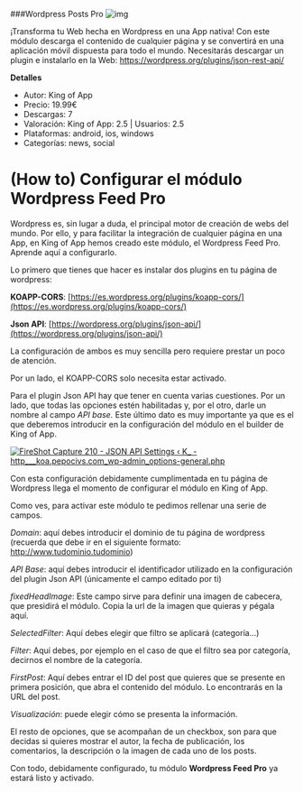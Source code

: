 ###Wordpress Posts Pro
![img](http://resources.kingofapp.com/modules/wppostspro/images/wordpress-post-pro_list.png)

¡Transforma tu Web hecha en Wordpress en una App nativa! Con este módulo descarga el contenido de cualquier página y se convertirá en una aplicación móvil dispuesta para todo el mundo. Necesitarás descargar un plugin e instalarlo en la Web: https://wordpress.org/plugins/json-rest-api/

**Detalles**
- Autor: King of App
- Precio: 19.99€
- Descargas: 7
- Valoración: King of App: 2.5 | Usuarios: 2.5
- Plataformas: android, ios, windows
- Categorías: news, social


# **(How to) Configurar el módulo Wordpress Feed Pro**

Wordpress es, sin lugar a duda, el principal motor de creación de webs del mundo. Por ello, y para facilitar la integración de cualquier página en una App, en King of App hemos creado este módulo, el Wordpress Feed Pro. Aprende aquí a configurarlo.

Lo primero que tienes que hacer es instalar dos plugins en tu página de wordpress:

**KOAPP-CORS**: [https://es.wordpress.org/plugins/koapp-cors/](https://es.wordpress.org/plugins/koapp-cors/)

**Json API**: [https://wordpress.org/plugins/json-api/](https://wordpress.org/plugins/json-api/)

La configuración de ambos es muy sencilla pero requiere prestar un poco de atención.

Por un lado, el KOAPP-CORS solo necesita estar activado.

Para el plugin Json API hay que tener en cuenta varias cuestiones. Por un lado, que todas las opciones estén habilitadas y, por el otro, darle un nombre al campo _API base._ Este último dato es muy importante ya que es el que deberemos introducir en la configuración del módulo en el builder de King of App.

[![FireShot Capture 210 - JSON API Settings ‹ K_ - http___koa.pepocivs.com_wp-admin_options-general.php](http://kingofapp.es/wp-content/uploads/2016/03/FireShot-Capture-210-JSON-API-Settings-‹-K_-http___koa.pepocivs.com_wp-admin_options-general.php_.png)](http://kingofapp.es/wp-content/uploads/2016/03/FireShot-Capture-210-JSON-API-Settings-‹-K_-http___koa.pepocivs.com_wp-admin_options-general.php_.png)

Con esta configuración debidamente cumplimentada en tu página de Wordpress llega el momento de configurar el módulo en King of App.

Como ves, para activar este módulo te pedimos rellenar una serie de campos.

_Domain_: aquí debes introducir el dominio de tu página de wordpress (recuerda que debe ir en el siguiente formato: http://www.tudominio.tudominio)

_API Base_: aquí debes introducir el identificador utilizado en la configuración del plugin Json API (únicamente el campo editado por ti)

_fixedHeadImage_: Este campo sirve para definir una imagen de cabecera, que presidirá el módulo. Copia la url de la imagen que quieras y pégala aquí.

_SelectedFilter_: Aquí debes elegir que filtro se aplicará (categoría...)

_Filter_: Aquí debes, por ejemplo en el caso de que el filtro sea por categoría, decirnos el nombre de la categoría.

_FirstPost_: Aquí debes entrar el ID del post que quieres que se presente en primera posición, que abra el contenido del módulo. Lo encontrarás en la URL del post.

_Visualización_: puede elegir cómo se presenta la información.

El resto de opciones, que se acompañan de un checkbox, son para que decidas si quieres mostrar el autor, la fecha de publicación, los comentarios, la descripción o la imagen de cada uno de los posts.

Con todo, debidamente configurado, tu módulo **Wordpress Feed Pro** ya estará listo y activado.
